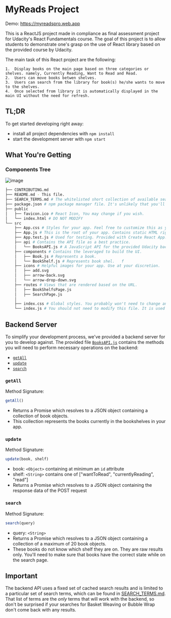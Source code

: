 # MyReads Project

Demo: https://myreadspro.web.app

This is a ReactJS project made in compliance as final assessment project for Udacity's React Fundamentals course. The goal of this project is to allow students to demonstrate one's grasp on the use of React library based on the provided course by Udacity.

The main task of this React project are the following:

    1.  Display books on the main page based on three categories or shelves. namely, Currently Reading, Want to Read and Read.
    2.  Users can move books betwen shelves.
    3.  Users can search from the library for book(s) he/she wants to move to the shelves.
    4.  Once selected from library it is automatically displayed in the main UI without the need for refresh.

## TL;DR

To get started developing right away:

- install all project dependencies with `npm install`
- start the development server with `npm start`

## What You're Getting

### Components Tree

![image](https://user-images.githubusercontent.com/54520113/126916639-07d08186-2a11-4dcf-a30e-e0887f5a6ecd.png)

```bash
├── CONTRIBUTING.md
├── README.md - This file.
├── SEARCH_TERMS.md # The whitelisted short collection of available search terms for you to use with your app.
├── package.json # npm package manager file. It's unlikely that you'll need to modify this.
├── public
│   ├── favicon.ico # React Icon, You may change if you wish.
│   └── index.html # DO NOT MODIFY
└── src
    ├── App.css # Styles for your app. Feel free to customize this as you desire.
    ├── App.js # This is the root of your app. Contains static HTML right now.
    ├── App.test.js # Used for testing. Provided with Create React App. Testing is encouraged, but not required.
    ├── api # Contains the API file as a best practice.
    │   └── BooksAPI.js # A JavaScript API for the provided Udacity backend. Instructions for the methods are below.
    ├── components # Contains the leveraged to build the UI.
    │   ├── Book.js # Represents a book.
    │   └── BookShelf.js # Represents book shel.   f
    ├── icons # Helpful images for your app. Use at your discretion.
    │   ├── add.svg
    │   ├── arrow-back.svg
    │   └── arrow-drop-down.svg
    ├── routes # Views that are rendered based on the URL.
    │   ├── BookShelfsPage.js
    │   ├── SearchPage.js
    │
    ├── index.css # Global styles. You probably won't need to change anything here.
    └── index.js # You should not need to modify this file. It is used for DOM rendering only.
```

## Backend Server

To simplify your development process, we've provided a backend server for you to develop against. The provided file [`BooksAPI.js`](src/BooksAPI.js) contains the methods you will need to perform necessary operations on the backend:

- [`getAll`](#getall)
- [`update`](#update)
- [`search`](#search)

### `getAll`

Method Signature:

```js
getAll()
```

- Returns a Promise which resolves to a JSON object containing a collection of book objects.
- This collection represents the books currently in the bookshelves in your app.

### `update`

Method Signature:

```js
update(book, shelf)
```

- book: `<Object>` containing at minimum an `id` attribute
- shelf: `<String>` contains one of ["wantToRead", "currentlyReading", "read"]
- Returns a Promise which resolves to a JSON object containing the response data of the POST request

### `search`

Method Signature:

```js
search(query)
```

- query: `<String>`
- Returns a Promise which resolves to a JSON object containing a collection of a maximum of 20 book objects.
- These books do not know which shelf they are on. They are raw results only. You'll need to make sure that books have the correct state while on the search page.

## Important

The backend API uses a fixed set of cached search results and is limited to a particular set of search terms, which can be found in [SEARCH_TERMS.md](SEARCH_TERMS.md). That list of terms are the _only_ terms that will work with the backend, so don't be surprised if your searches for Basket Weaving or Bubble Wrap don't come back with any results.
